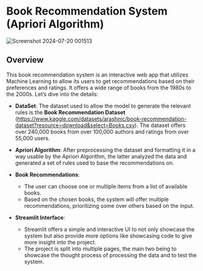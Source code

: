 # Book Recommendation System (Apriori Algorithm)

![Screenshot 2024-07-20 001513](https://github.com/user-attachments/assets/89ddbbb7-619d-45ad-a949-6f90f68785ce)

## Overview

This book recommendation system is an interactive web app that utilizes Machine Learning to allow its users to get recommendations based on their preferences and ratings. It offers a wide range of books from the 1980s to the 2000s. Let’s dive into the details:

- **DataSet**: The dataset used to allow the model to generate the relevant rules is the **Book Recommendation Dataset** (https://www.kaggle.com/datasets/arashnic/book-recommendation-dataset?resource=download&select=Books.csv). The dataset offers over 240,000 books from over 100,000 authors and ratings from over 55,000 users.

- **Apriori Algorithm**: After preprocessing the dataset and formatting it in a way usable by the Apriori Algorithm, the latter analyzed the data and generated a set of rules used to base the recommendations on.
  
- **Book Recommendations**:
  - The user can choose one or multiple items from a list of available books.
  - Based on the chosen books, the system will offer multiple recommendations, prioritizing some over others based on the input.

- **Streamlit Interface**:
  - Streamlit offers a simple and interactive UI to not only showcase the system but also provide more options like showcasing code to give more insight into the project.
  - The project is split into multiple pages, the main two being to showcase the thought process of processing the data and to test the system.
